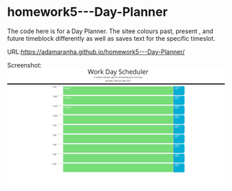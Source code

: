 # homework5---Day-Planner
The code here is for a Day Planner. The sitee colours past, present , and future timeblock differently as well as saves text for the specific timeslot.

URL:https://adamaranha.github.io/homework5---Day-Planner/

Screenshot:![Screenshot](DayPlanner.PNG)

